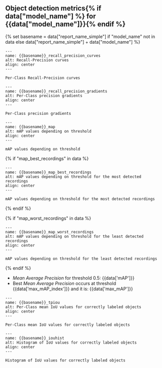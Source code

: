 ## Object detection metrics{% if data["model_name"] %} for {{data["model_name"]}}{% endif %}

{% set basename = data["report_name_simple"] if "model_name" not in data else data["report_name_simple"] + data["model_name"] %}
```{figure} {{data["curvepath"]}}
---
name: {{basename}}_recall_precision_curves
alt: Recall-Precision curves
align: center
---

Per-Class Recall-Precision curves
```

```{figure} {{data["gradientpath"]}}
---
name: {{basename}}_recall_precision_gradients
alt: Per-Class precision gradients
align: center
---

Per-Class precision gradients
```

```{figure} {{data["mappath"]}}
---
name: {{basename}}_map
alt: mAP values depending on threshold
align: center
---

mAP values depending on threshold
```

{% if "map_best_recordings" in data %}
```{figure} {{data["map_best_recordings"]}}
---
name: {{basename}}_map_best_recordings
alt: mAP values depending on threshold for the most detected recordings
align: center
---

mAP values depending on threshold for the most detected recordings
```
{% endif %}

{% if "map_worst_recordings" in data %}
```{figure} {{data["map_worst_recordings"]}}
---
name: {{basename}}_map_worst_recordings
alt: mAP values depending on threshold for the least detected recordings
align: center
---

mAP values depending on threshold for the least detected recordings
```
{% endif %}

* *Mean Average Precision* for threshold 0.5: {{data['mAP']}}
* Best *Mean Average Precision* occurs at threshold {{data['max_mAP_index']}}  and it is: {{data['max_mAP']}}

```{figure} {{data["tpioupath"]}}
---
name: {{basename}}_tpiou
alt: Per-Class mean IoU values for correctly labeled objects
align: center
---

Per-Class mean IoU values for correctly labeled objects
```

```{figure} {{data["iouhistpath"]}}
---
name: {{basename}}_iouhist
alt: Histogram of IoU values for correctly labeled objects
align: center
---

Histogram of IoU values for correctly labeled objects
```


